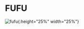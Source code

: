 # FUFU
![fufu](https://cdn.jsdelivr.net/gh/efufu/img/img/202401121835828.png){:height="25%" width="25%"}
